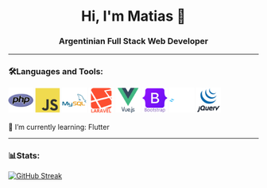 <!--
**matiasperaltamacri/matiasperaltamacri** is a ✨ _special_ ✨ repository because its `README.md` (this file) appears on your GitHub profile.

Here are some ideas to get you started:

- 🔭 I’m currently working on ...
- 🌱 I’m currently learning ...
- 👯 I’m looking to collaborate on ...
- 🤔 I’m looking for help with ...
- 💬 Ask me about ...
- 📫 How to reach me: ...
- 😄 Pronouns: ...
- ⚡ Fun fact: ...
-->

<div align="center">
    <h1>Hi, I'm Matias 🍕</h1>
    <h3>Argentinian Full Stack Web Developer</h3>
</div>

---

<div align="left">
    <h3>🛠Languages and Tools:</h3>
    <img src="https://github.com/devicons/devicon/blob/master/icons/php/php-original.svg" title="PHP" alt="PHP" width="50" height="50">
    <img src="https://github.com/devicons/devicon/blob/master/icons/javascript/javascript-original.svg" title="Javascript" alt="Javascript" width="50" height="50">
    <img src="https://github.com/devicons/devicon/blob/master/icons/mysql/mysql-original-wordmark.svg" title="MySQL" alt="MySQL" width="50" height="50">
    <img src="https://github.com/devicons/devicon/blob/master/icons/laravel/laravel-plain-wordmark.svg" title="Laravel" alt="Laravel" width="50" height="50">
    <img src="https://github.com/devicons/devicon/blob/master/icons/vuejs/vuejs-original-wordmark.svg" title="VueJs" alt="VueJs" width="50" height="50">
    <img src="https://github.com/devicons/devicon/blob/master/icons/bootstrap/bootstrap-original-wordmark.svg" title="Bootstrap" alt="Bootstrap" width="50" height="50">
    <img src="https://github.com/devicons/devicon/blob/master/icons/tailwindcss/tailwindcss-original-wordmark.svg" title="Tailwind" alt="Tailwind" width="50" height="50">
    <img src="https://github.com/devicons/devicon/blob/master/icons/jquery/jquery-original-wordmark.svg" title="JQuery" alt="JQuery" width="50" height="50">
</div>

<br/>
🌱 I’m currently learning: Flutter

---

### 📊Stats:
  [![GitHub Streak](https://streak-stats.demolab.com?user=matiasperaltamacri&theme=chartreuse-dark)](https://git.io/streak-stats)

